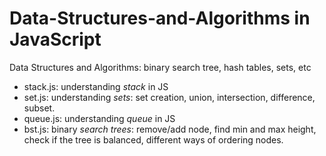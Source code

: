 # Data-Structures-and-Algorithms in JavaScript
Data Structures and Algorithms: binary search tree, hash tables, sets, etc
* stack.js: understanding *stack* in JS
* set.js: understanding *sets*: set creation, union, intersection, difference, subset.
* queue.js: understanding *queue* in JS 
* bst.js: binary *search trees*: remove/add node, find min and max height, check if the tree is balanced, different ways of ordering nodes.
